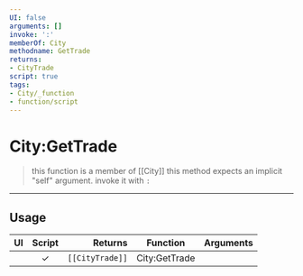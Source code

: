 ```yaml
---
UI: false
arguments: []
invoke: ':'
memberOf: City
methodname: GetTrade
returns:
- CityTrade
script: true
tags:
- City/_function
- function/script
---
```

# City:GetTrade
> this function is a member of [[City]]
> this method expects an implicit "self" argument. invoke it with `:`
-----
## Usage
|  UI | Script | Returns | Function | Arguments |
|:---:|:------:|-------:|:--------:|:---------|
| |✓|<code>[[CityTrade]]<code/>|City:GetTrade||
